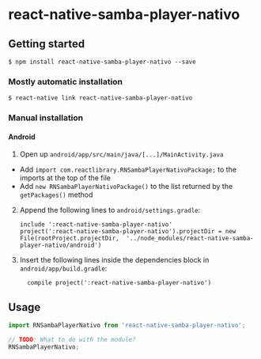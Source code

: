 
# react-native-samba-player-nativo

## Getting started

`$ npm install react-native-samba-player-nativo --save`

### Mostly automatic installation

`$ react-native link react-native-samba-player-nativo`

### Manual installation


#### Android

1. Open up `android/app/src/main/java/[...]/MainActivity.java`
  - Add `import com.reactlibrary.RNSambaPlayerNativoPackage;` to the imports at the top of the file
  - Add `new RNSambaPlayerNativoPackage()` to the list returned by the `getPackages()` method
2. Append the following lines to `android/settings.gradle`:
  	```
  	include ':react-native-samba-player-nativo'
  	project(':react-native-samba-player-nativo').projectDir = new File(rootProject.projectDir, 	'../node_modules/react-native-samba-player-nativo/android')
  	```
3. Insert the following lines inside the dependencies block in `android/app/build.gradle`:
  	```
      compile project(':react-native-samba-player-nativo')
  	```


## Usage
```javascript
import RNSambaPlayerNativo from 'react-native-samba-player-nativo';

// TODO: What to do with the module?
RNSambaPlayerNativo;
```
  
